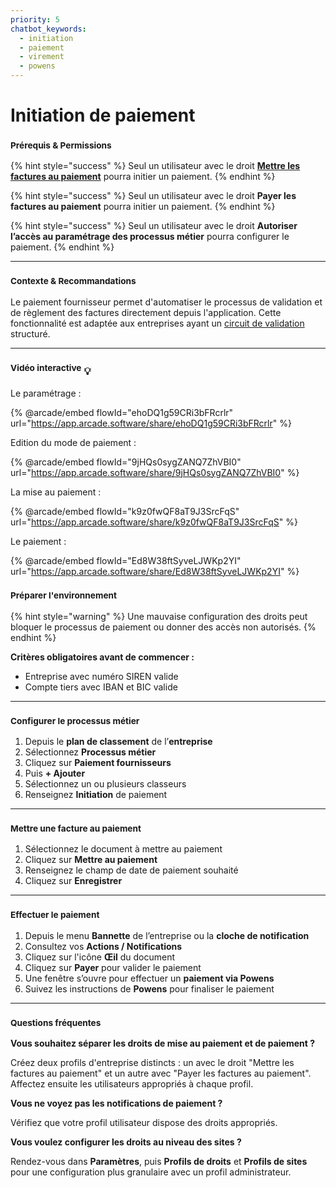 ```yaml
---
priority: 5
chatbot_keywords: 
  - initiation
  - paiement
  - virement
  - powens
---
```


# Initiation de paiement

### <sup>**Prérequis & Permissions**</sup>

{% hint style="success" %}
Seul un utilisateur avec le droit [**Mettre les factures au paiement**](../../administration/detail-des-droits.md) pourra initier un paiement.
{% endhint %}

{% hint style="success" %}
Seul un utilisateur avec le droit **Payer les factures au paiement** pourra initier un paiement.
{% endhint %}

{% hint style="success" %}
Seul un utilisateur avec le droit **Autoriser l’accès au paramétrage des processus métier** pourra configurer le paiement.
{% endhint %}

***

### <sup>**Contexte & Recommandations**</sup>

Le paiement fournisseur permet d'automatiser le processus de validation et de règlement des factures directement depuis l'application. Cette fonctionnalité est adaptée aux entreprises ayant un [circuit de validation](../workflow/circuit-de-validation.md) structuré.

***

### <sup>**Vidéo interactive**</sup> :bulb:

Le paramétrage :&#x20;

{% @arcade/embed flowId="ehoDQ1g59CRi3bFRcrlr" url="https://app.arcade.software/share/ehoDQ1g59CRi3bFRcrlr" %}

Edition du mode de paiement :&#x20;

{% @arcade/embed flowId="9jHQs0sygZANQ7ZhVBI0" url="https://app.arcade.software/share/9jHQs0sygZANQ7ZhVBI0" %}

La mise au paiement :&#x20;

{% @arcade/embed flowId="k9z0fwQF8aT9J3SrcFqS" url="https://app.arcade.software/share/k9z0fwQF8aT9J3SrcFqS" %}

Le paiement :&#x20;

{% @arcade/embed flowId="Ed8W38ftSyveLJWKp2YI" url="https://app.arcade.software/share/Ed8W38ftSyveLJWKp2YI" %}

### <sup>**Préparer l'environnement**</sup>

{% hint style="warning" %}
Une mauvaise configuration des droits peut bloquer le processus de paiement ou donner des accès non autorisés.
{% endhint %}

**Critères obligatoires avant de commencer :**

* Entreprise avec numéro SIREN valide
* Compte tiers avec IBAN et BIC valide

***

### <sup>**Configurer le processus métier**</sup>

1. Depuis le **plan de classement** de l’**entreprise**
2. Sélectionnez **Processus métier**
3. Cliquez sur **Paiement fournisseurs**
4. Puis **+ Ajouter**
5. Sélectionnez un ou plusieurs classeurs
6. Renseignez **Initiation** de paiement

***

### <sup>**Mettre une facture au paiement**</sup>

1. Sélectionnez le document à mettre au paiement
2. Cliquez sur **Mettre au paiement**
3. Renseignez le champ de date de paiement souhaité
4. Cliquez sur **Enregistrer**

***

### <sup>**Effectuer le paiement**</sup>

1. Depuis le menu **Bannette** de l’entreprise ou la **cloche de notification**
2. Consultez vos **Actions / Notifications**
3. Cliquez sur l'icône **Œil** du document
4. Cliquez sur **Payer** pour valider le paiement
5. Une fenêtre s’ouvre pour effectuer un **paiement via Powens**
6. Suivez les instructions de **Powens** pour finaliser le paiement

***

### <sup>**Questions fréquentes**</sup>

**Vous souhaitez séparer les droits de mise au paiement et de paiement ?**

Créez deux profils d'entreprise distincts : un avec le droit "Mettre les factures au paiement" et un autre avec "Payer les factures au paiement". Affectez ensuite les utilisateurs appropriés à chaque profil.

**Vous ne voyez pas les notifications de paiement ?**

Vérifiez que votre profil utilisateur dispose des droits appropriés.

**Vous voulez configurer les droits au niveau des sites ?**

Rendez-vous dans **Paramètres**, puis **Profils de droits** et **Profils de sites** pour une configuration plus granulaire avec un profil administrateur.

